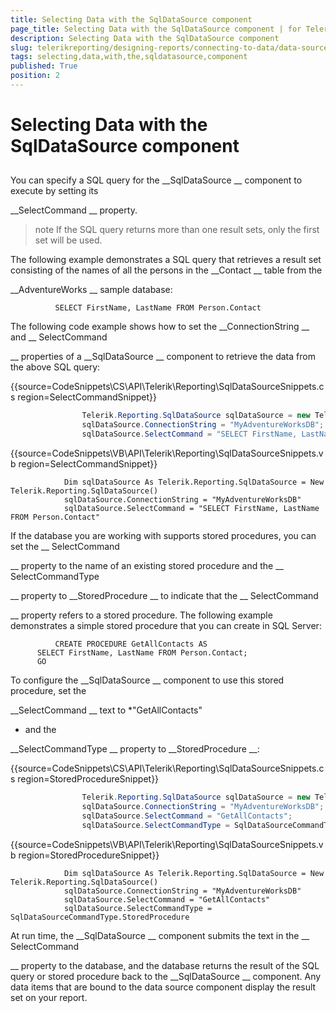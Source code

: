 ```yaml
---
title: Selecting Data with the SqlDataSource component
page_title: Selecting Data with the SqlDataSource component | for Telerik Reporting Documentation
description: Selecting Data with the SqlDataSource component
slug: telerikreporting/designing-reports/connecting-to-data/data-source-components/sqldatasource-component/selecting-data-with-the-sqldatasource-component
tags: selecting,data,with,the,sqldatasource,component
published: True
position: 2
---
```


# Selecting Data with the SqlDataSource component



## 

You can specify a SQL query for the 
__SqlDataSource
__ component to execute by setting its
          
__SelectCommand
__ property.
        


>note If the SQL query returns more than one result sets, only the first set will be used.


The following example demonstrates a SQL query that retrieves
          a result set consisting of the names of all the persons in the 
__Contact
__ table from the
          
__AdventureWorks
__ sample database:
        


	          SELECT FirstName, LastName FROM Person.Contact
        




The following code example shows how to set the 
__ConnectionString
__ and 
__            SelectCommand
          
__ properties of a 
__SqlDataSource
__ component to retrieve the
          data from the above SQL query:
        




{{source=CodeSnippets\CS\API\Telerik\Reporting\SqlDataSourceSnippets.cs region=SelectCommandSnippet}}
````C#
	            Telerik.Reporting.SqlDataSource sqlDataSource = new Telerik.Reporting.SqlDataSource();
	            sqlDataSource.ConnectionString = "MyAdventureWorksDB";
	            sqlDataSource.SelectCommand = "SELECT FirstName, LastName FROM Person.Contact";
````




{{source=CodeSnippets\VB\API\Telerik\Reporting\SqlDataSourceSnippets.vb region=SelectCommandSnippet}}
````VB
	        Dim sqlDataSource As Telerik.Reporting.SqlDataSource = New Telerik.Reporting.SqlDataSource()
	        sqlDataSource.ConnectionString = "MyAdventureWorksDB"
	        sqlDataSource.SelectCommand = "SELECT FirstName, LastName FROM Person.Contact"
````




If the database you are working with supports stored procedures, you can set the 
__            SelectCommand
          
__ property to the name of an existing stored procedure and the 
__            SelectCommandType
          
__ property to 
__StoredProcedure
__ to indicate that the 
__            SelectCommand
          
__ property refers to a stored procedure. The following example demonstrates a simple
          stored procedure that you can create in SQL Server:
        


	          CREATE PROCEDURE GetAllContacts AS
          SELECT FirstName, LastName FROM Person.Contact;
          GO
        




To configure the 
__SqlDataSource
__ component to use this stored procedure, set the
          
__SelectCommand
__ text to 
*"GetAllContacts"
* and the
          
__SelectCommandType
__ property to 
__StoredProcedure
__:
        




{{source=CodeSnippets\CS\API\Telerik\Reporting\SqlDataSourceSnippets.cs region=StoredProcedureSnippet}}
````C#
	            Telerik.Reporting.SqlDataSource sqlDataSource = new Telerik.Reporting.SqlDataSource();
	            sqlDataSource.ConnectionString = "MyAdventureWorksDB";
	            sqlDataSource.SelectCommand = "GetAllContacts";
	            sqlDataSource.SelectCommandType = SqlDataSourceCommandType.StoredProcedure;
````




{{source=CodeSnippets\VB\API\Telerik\Reporting\SqlDataSourceSnippets.vb region=StoredProcedureSnippet}}
````VB
	        Dim sqlDataSource As Telerik.Reporting.SqlDataSource = New Telerik.Reporting.SqlDataSource()
	        sqlDataSource.ConnectionString = "MyAdventureWorksDB"
	        sqlDataSource.SelectCommand = "GetAllContacts"
	        sqlDataSource.SelectCommandType = SqlDataSourceCommandType.StoredProcedure
````




At run time, the 
__SqlDataSource
__ component submits the text in the 
__            SelectCommand
          
__ property to the database, and the database returns the result of the SQL query or stored procedure
          back to the 
__SqlDataSource
__ component. Any data items that are bound to the data source
          component display the result set on your report.
        

